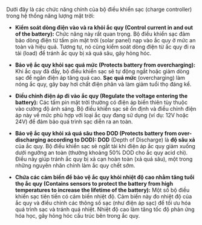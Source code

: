 Dưới đây là các chức năng chính của bộ điều khiển sạc (charge controller) trong hệ thống năng lượng mặt trời:

- **Kiểm soát dòng điện vào và ra khỏi ắc quy (Control current in and out of the battery):** Chức năng này rất quan trọng. Bộ điều khiển sạc đảm bảo dòng điện từ tấm pin mặt trời (solar panel) nạp vào ắc quy ở mức an toàn và hiệu quả. Tương tự, nó cũng kiểm soát dòng điện từ ắc quy đi ra tải (load) để tránh ắc quy bị xả quá sâu, gây hỏng hóc.
    
- **Bảo vệ ắc quy khỏi sạc quá mức (Protects battery from overcharging):** Khi ắc quy đã đầy, bộ điều khiển sạc sẽ tự động ngắt hoặc giảm dòng sạc để ngăn điện áp tăng quá cao. **Sạc quá mức** (overcharging) làm nóng ắc quy, gây bay hơi chất điện phân và làm giảm tuổi thọ đáng kể.
    
- **Điều chỉnh điện áp đi vào ắc quy (Regulate the voltage entering the battery):** Các tấm pin mặt trời thường có điện áp biến thiên tùy thuộc vào cường độ ánh sáng. Bộ điều khiển sạc sẽ ổn định và điều chỉnh điện áp này về mức phù hợp với loại ắc quy đang sử dụng (ví dụ: 12V hoặc 24V) để đảm bảo quá trình sạc diễn ra an toàn.
    
- **Bảo vệ ắc quy khỏi xả quá sâu theo DOD (Protects battery from over-discharging according to DOD):** **DOD** (Depth of Discharge) là **độ sâu xả** của ắc quy. Bộ điều khiển sạc sẽ ngắt tải khi điện áp ắc quy giảm xuống dưới ngưỡng an toàn (thường khoảng 50% DOD cho ắc quy acid chì). Điều này giúp tránh ắc quy bị xả cạn hoàn toàn (xả quá sâu), một trong những nguyên nhân chính làm ắc quy chết sớm.
    
- **Chứa các cảm biến để bảo vệ ắc quy khỏi nhiệt độ cao nhằm tăng tuổi thọ ắc quy (Contains sensors to protect the battery from high temperatures to increase the lifetime of the battery):** Một số bộ điều khiển sạc tiên tiến có cảm biến nhiệt độ. Cảm biến này đo nhiệt độ của ắc quy và điều chỉnh các thông số sạc (như điện áp sạc) để tối ưu hóa quá trình sạc và tránh quá nhiệt. Nhiệt độ cao làm tăng tốc độ phản ứng hóa học, gây hỏng hóc cấu trúc bên trong ắc quy.

